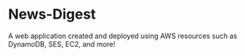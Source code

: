 # News-Digest
A web application created and deployed using AWS resources such as DynamoDB, SES, EC2, and more!
